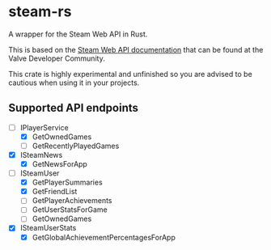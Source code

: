 # steam-rs
A wrapper for the Steam Web API in Rust.

This is based on the [Steam Web API documentation](https://developer.valvesoftware.com/wiki/Steam_Web_API) that can be found at the Valve Developer Community.

This crate is highly experimental and unfinished so you are advised to be cautious when using it in your projects.

## Supported API endpoints
- [ ] IPlayerService
  - [x] GetOwnedGames
  - [ ] GetRecentlyPlayedGames
- [x] ISteamNews
  - [x] GetNewsForApp
- [ ] ISteamUser
  - [x] GetPlayerSummaries
  - [x] GetFriendList
  - [ ] GetPlayerAchievements
  - [ ] GetUserStatsForGame
  - [ ] GetOwnedGames
- [x] ISteamUserStats
  - [x] GetGlobalAchievementPercentagesForApp